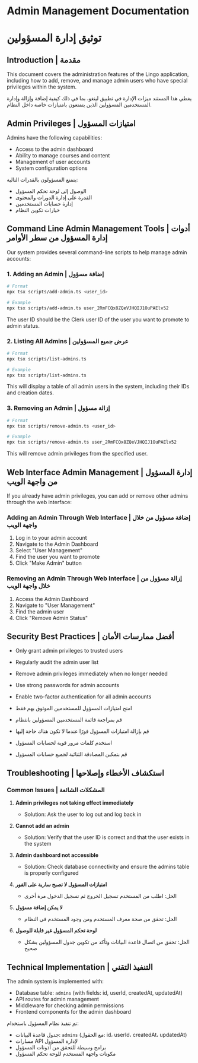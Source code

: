 # Admin Management Documentation
# توثيق إدارة المسؤولين

## Introduction | مقدمة

This document covers the administration features of the Lingo application, including how to add, remove, and manage admin users who have special privileges within the system.

يغطي هذا المستند ميزات الإدارة في تطبيق لينغو، بما في ذلك كيفية إضافة وإزالة وإدارة المستخدمين المسؤولين الذين يتمتعون بامتيازات خاصة داخل النظام.

## Admin Privileges | امتيازات المسؤول

Admins have the following capabilities:
- Access to the admin dashboard
- Ability to manage courses and content
- Management of user accounts
- System configuration options

يتمتع المسؤولون بالقدرات التالية:
- الوصول إلى لوحة تحكم المسؤول
- القدرة على إدارة الدورات والمحتوى
- إدارة حسابات المستخدمين
- خيارات تكوين النظام

## Command Line Admin Management Tools | أدوات إدارة المسؤول من سطر الأوامر

Our system provides several command-line scripts to help manage admin accounts:

### 1. Adding an Admin | إضافة مسؤول

```bash
# Format
npx tsx scripts/add-admin.ts <user_id>

# Example
npx tsx scripts/add-admin.ts user_2RmFCQx8ZQeVJHQIJ1OuPAElv52
```

The user ID should be the Clerk user ID of the user you want to promote to admin status.

### 2. Listing All Admins | عرض جميع المسؤولين

```bash
# Format
npx tsx scripts/list-admins.ts

# Example
npx tsx scripts/list-admins.ts
```

This will display a table of all admin users in the system, including their IDs and creation dates.

### 3. Removing an Admin | إزالة مسؤول

```bash
# Format
npx tsx scripts/remove-admin.ts <user_id>

# Example
npx tsx scripts/remove-admin.ts user_2RmFCQx8ZQeVJHQIJ1OuPAElv52
```

This will remove admin privileges from the specified user.

## Web Interface Admin Management | إدارة المسؤول من واجهة الويب

If you already have admin privileges, you can add or remove other admins through the web interface:

### Adding an Admin Through Web Interface | إضافة مسؤول من خلال واجهة الويب

1. Log in to your admin account
2. Navigate to the Admin Dashboard
3. Select "User Management" 
4. Find the user you want to promote
5. Click "Make Admin" button

### Removing an Admin Through Web Interface | إزالة مسؤول من خلال واجهة الويب

1. Access the Admin Dashboard
2. Navigate to "User Management"
3. Find the admin user
4. Click "Remove Admin Status"

## Security Best Practices | أفضل ممارسات الأمان

- Only grant admin privileges to trusted users
- Regularly audit the admin user list
- Remove admin privileges immediately when no longer needed
- Use strong passwords for admin accounts
- Enable two-factor authentication for all admin accounts

- امنح امتيازات المسؤول للمستخدمين الموثوق بهم فقط
- قم بمراجعة قائمة المستخدمين المسؤولين بانتظام
- قم بإزالة امتيازات المسؤول فورًا عندما لا تكون هناك حاجة إليها
- استخدم كلمات مرور قوية لحسابات المسؤول
- قم بتمكين المصادقة الثنائية لجميع حسابات المسؤول

## Troubleshooting | استكشاف الأخطاء وإصلاحها

### Common Issues | المشكلات الشائعة

1. **Admin privileges not taking effect immediately**
   - Solution: Ask the user to log out and log back in

2. **Cannot add an admin**
   - Solution: Verify that the user ID is correct and that the user exists in the system

3. **Admin dashboard not accessible**
   - Solution: Check database connectivity and ensure the admins table is properly configured

1. **امتيازات المسؤول لا تصبح سارية على الفور**
   - الحل: اطلب من المستخدم تسجيل الخروج ثم تسجيل الدخول مرة أخرى

2. **لا يمكن إضافة مسؤول**
   - الحل: تحقق من صحة معرف المستخدم ومن وجود المستخدم في النظام

3. **لوحة تحكم المسؤول غير قابلة للوصول**
   - الحل: تحقق من اتصال قاعدة البيانات وتأكد من تكوين جدول المسؤولين بشكل صحيح

## Technical Implementation | التنفيذ التقني

The admin system is implemented with:
- Database table: `admins` (with fields: id, userId, createdAt, updatedAt)  
- API routes for admin management
- Middleware for checking admin permissions
- Frontend components for the admin dashboard

تم تنفيذ نظام المسؤول باستخدام:
- جدول قاعدة البيانات: `admins` (مع الحقول: id، userId، createdAt، updatedAt)
- مسارات API لإدارة المسؤول
- برامج وسيطة للتحقق من أذونات المسؤول
- مكونات واجهة المستخدم للوحة تحكم المسؤول 